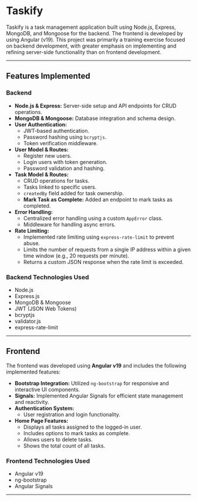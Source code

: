 # Taskify

Taskify is a task management application built using Node.js, Express, MongoDB, and Mongoose for the backend. The frontend is developed by using Angular (v19). This project was primarily a training exercise focused on backend development, with greater emphasis on implementing and refining server-side functionality than on frontend development.

---

## Features Implemented

### Backend
- **Node.js & Express:** Server-side setup and API endpoints for CRUD operations.
- **MongoDB & Mongoose:** Database integration and schema design.
- **User Authentication:**
  - JWT-based authentication.
  - Password hashing using `bcryptjs`.
  - Token verification middleware.
- **User Model & Routes:**
  - Register new users.
  - Login users with token generation.
  - Password validation and hashing.
- **Task Model & Routes:**
  - CRUD operations for tasks.
  - Tasks linked to specific users.
  - `createdBy` field added for task ownership.
  - **Mark Task as Complete:** Added an endpoint to mark tasks as completed.
- **Error Handling:**
  - Centralized error handling using a custom `AppError` class.
  - Middleware for handling async errors.
- **Rate Limiting:**
  - Implemented rate limiting using `express-rate-limit` to prevent abuse.
  - Limits the number of requests from a single IP address within a given time window (e.g., 20 requests per minute).
  - Returns a custom JSON response when the rate limit is exceeded.

### Backend Technologies Used
- Node.js
- Express.js
- MongoDB & Mongoose
- JWT (JSON Web Tokens)
- bcryptjs
- validator.js
- express-rate-limit

---

## Frontend

The frontend was developed using **Angular v19** and includes the following implemented features:  
- **Bootstrap Integration:** Utilized `ng-bootstrap` for responsive and interactive UI components.  
- **Signals:** Implemented Angular Signals for efficient state management and reactivity.  
- **Authentication System:**  
  - User registration and login functionality.  
- **Home Page Features:**  
  - Displays all tasks assigned to the logged-in user.  
  - Includes options to mark tasks as complete.  
  - Allows users to delete tasks.  
  - Shows the total count of all tasks.  

### Frontend Technologies Used
- Angular v19
- ng-bootstrap
- Angular Signals

---